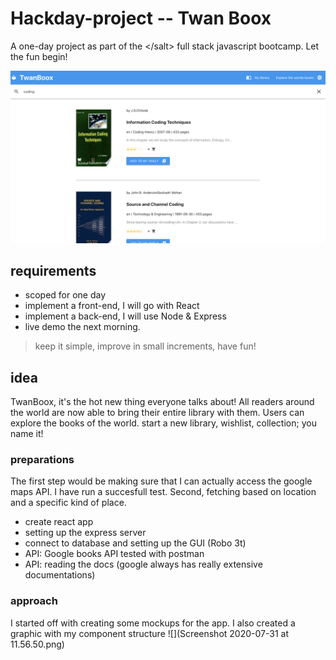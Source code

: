 # Hackday-project -- Twan Boox
A one-day project as part of the &lt;/salt> full stack javascript bootcamp. Let the fun begin!


![](client/react-twanboox/public/Screenshot%202020-07-31%20at%2011.56.13.png)

## requirements

- scoped for one day
- implement a front-end, I will go with React
- implement a back-end, I will use Node & Express
- live demo the next morning.

> keep it simple, improve in small increments, have fun!

## idea

TwanBoox, it's the hot new thing everyone talks about!
All readers around the world are now able to bring their entire library with them.
Users can explore the books of the world. start a new library, wishlist, collection; you name it!

### preparations

The first step would be making sure that I can actually access the google maps API. I have run a succesfull test. Second, fetching based on location and a specific kind of place.

- create react app
- setting up the express server
- connect to database and setting up the GUI (Robo 3t)
- API: Google books API tested with postman
- API: reading the docs (google always has really extensive documentations)


### approach

I started off with creating some mockups for the app.
I also created a graphic with my component structure
![](Screenshot 2020-07-31 at 11.56.50.png)

